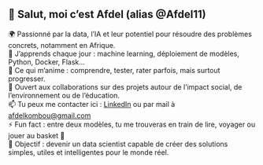 ## 👋 Salut, moi c’est Afdel (alias @Afdel11)

🌍 Passionné par la data, l’IA et leur potentiel pour résoudre des problèmes concrets, notamment en Afrique.  
🌱 J’apprends chaque jour : machine learning, déploiement de modèles, Python, Docker, Flask...  
👀 Ce qui m’anime : comprendre, tester, rater parfois, mais surtout progresser.  
🤝 Ouvert aux collaborations sur des projets autour de l’impact social, de l’environnement ou de l’éducation.  
📫 Tu peux me contacter ici : [LinkedIn](https://www.linkedin.com/in/afdel-desmond-kombou/) ou par mail à afdelkombou@gmail.com  
⚡ Fun fact : entre deux modèles, tu me trouveras en train de lire, voyager ou jouer au basket 🏀  
🚀 Objectif : devenir un data scientist capable de créer des solutions simples, utiles et intelligentes pour le monde réel.


<!---
Afdel11/Afdel11 is a ✨ special ✨ repository because its `README.md` (this file) appears on your GitHub profile.
You can click the Preview link to take a look at your changes.
--->
